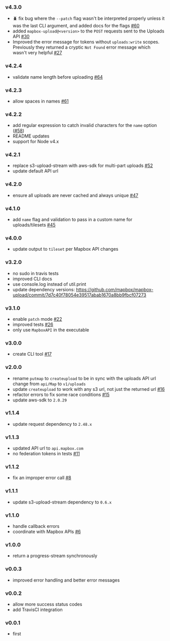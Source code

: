 ### v4.3.0

* :beetle: fix bug where the `--patch` flag wasn't be interpreted properly unless it was the last CLI argument, and added docs for the flags [#60](https://github.com/mapbox/mapbox-upload/issues/60)
* added `mapbox-upload@<version>` to the `POST` requests sent to the Uploads API [#30](https://github.com/mapbox/mapbox-upload/issues/30)
* Improved the error message for tokens without `uploads:write` scopes. Previously they returned a cryptic `Not Found` error message which wasn't very helpful [#27](https://github.com/mapbox/mapbox-upload/issues/27)

### v4.2.4

* validate name length before uploading [#64](https://github.com/mapbox/mapbox-upload/pull/64)

### v4.2.3

* allow spaces in names [#61](https://github.com/mapbox/mapbox-upload/pull/61)

### v4.2.2

* add regular expression to catch invalid characters for the `name` option ([#58](https://github.com/mapbox/mapbox-upload/issues/58))
* README updates
* support for Node v4.x

### v4.2.1

* replace s3-upload-stream with aws-sdk for multi-part uploads [#52](https://github.com/mapbox/mapbox-upload/pull/52)
* update default API url

### v4.2.0

* ensure all uploads are never cached and always unique [#47](https://github.com/mapbox/mapbox-upload/pull/47)

### v4.1.0

* add `name` flag and validation to pass in a custom name for uploads/tilesets [#45](https://github.com/mapbox/mapbox-upload/pull/45)

### v4.0.0

* update output to `tileset` per Mapbox API changes

### v3.2.0

* no sudo in travis tests
* improved CLI docs
* use console.log instead of util.print
* update dependency versions: https://github.com/mapbox/mapbox-upload/commit/7d7c40f78054e39517abab1670a8bb9fbcf07273

### v3.1.0

* enable `patch` mode [#22](https://github.com/mapbox/mapbox-upload/pull/22)
* improved tests [#26](https://github.com/mapbox/mapbox-upload/pull/26)
* only use `MapboxAPI` in the executable

### v3.0.0

* create CLI tool [#17](https://github.com/mapbox/mapbox-upload/pull/170)

### v2.0.0

* rename `putmap` to `createupload` to be in sync with the uploads API url change from `api/Map` to `v1/uploads`
* update `createupload` to work with any s3 url, not just the returned url [#16](https://github.com/mapbox/mapbox-upload/pull/16)
* refactor errors to fix some race conditions [#15](https://github.com/mapbox/mapbox-upload/pull/15)
* update aws-sdk to `2.0.29`

### v1.1.4

* update request dependency to `2.48.x`

### v1.1.3

* updated API url to `api.mapbox.com`
* no federation tokens in tests [#11](https://github.com/mapbox/mapbox-upload/pull/11)

### v1.1.2

* fix an improper error call [#8](https://github.com/mapbox/mapbox-upload/pull/8)

### v1.1.1

* update s3-upload-stream dependency to `0.6.x`

### v1.1.0

* handle callback errors
* coordinate with Mapbox APIs [#6](https://github.com/mapbox/mapbox-upload/pull/6)

### v1.0.0

* return a progress-stream synchronously

### v0.0.3

* improved error handling and better error messages

### v0.0.2

* allow more success status codes
* add TravisCI integration

### v0.0.1

* first
